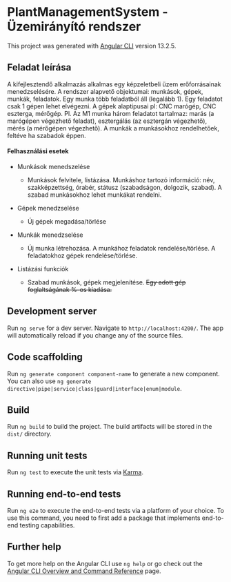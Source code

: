 # PlantManagementSystem - Üzemirányító rendszer

This project was generated with [Angular CLI](https://github.com/angular/angular-cli) version 13.2.5.

## Feladat leírása

A kifejlesztendő alkalmazás alkalmas egy képzeletbeli üzem erőforrásainak menedzselésére. A rendszer alapvető objektumai: munkások, gépek, munkák, feladatok. Egy munka több feladatból áll (legalább 1). Egy feladatot csak 1 gépen lehet elvégezni.
A gépek alaptipusai pl: CNC marógép, CNC eszterga, mérőgép. Pl. Az M1 munka három feladatot tartalmaz: marás (a marógépen végezhető feladat), esztergálás (az esztergán végezhető), mérés (a mérőgépen végezhető). 
A munkák a munkásokhoz rendelhetőek, feltéve ha szabadok éppen.

#### Felhasználási esetek
- Munkások menedszelése
    - Munkások felvitele, listázása. Munkáshoz tartozó információ: név, szakképzettség, órabér, státusz (szabadságon, dolgozik, szabad). A szabad munkásokhoz lehet munkákat rendelni.

- Gépek menedzselése
    - Új gépek megadása/törlése

- Munkák menedzselése
    - Új munka létrehozása. A munkához feladatok rendelése/törlése. A feladatokhoz gépek rendelése/törlése.

- Listázási funkciók
    - Szabad munkások, gépek megjelenítése. ~~Egy adott gép foglaltságának %-os kiadása.~~

## Development server

Run `ng serve` for a dev server. Navigate to `http://localhost:4200/`. The app will automatically reload if you change any of the source files.

## Code scaffolding

Run `ng generate component component-name` to generate a new component. You can also use `ng generate directive|pipe|service|class|guard|interface|enum|module`.

## Build

Run `ng build` to build the project. The build artifacts will be stored in the `dist/` directory.

## Running unit tests

Run `ng test` to execute the unit tests via [Karma](https://karma-runner.github.io).

## Running end-to-end tests

Run `ng e2e` to execute the end-to-end tests via a platform of your choice. To use this command, you need to first add a package that implements end-to-end testing capabilities.

## Further help

To get more help on the Angular CLI use `ng help` or go check out the [Angular CLI Overview and Command Reference](https://angular.io/cli) page.
